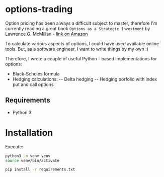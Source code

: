 # options-trading

Option pricing has been always a difficult subject to master, therefore I'm currently reading a great book `Options as a Strategic Investment` by Lawrence G. McMillan - [link on Amazon](https://www.amazon.com/Strategic-Investment-Lawrence-McMillan-Hardcover/dp/B071RJVMWY/)

To calculate various aspects of options, I could have used available online tools. But, as a software engineer, I want to write things by my own :)

Therefore, I wrote a couple of useful Python - based implementations for options:

- Black-Scholes formula
- Hedging calculations:
-- Delta hedging
-- Hedging porfolio with index put and call options

## Requirements

- Python 3

# Installation

Execute:

```bash
python3 -m venv venv
source venv/bin/activate

pip install -r requirements.txt
```